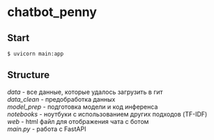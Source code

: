 # chatbot_penny

## Start
```
$ uvicorn main:app
```

## Structure

*data* - все данные, которые удалось загрузить в гит \
*data_clean* - предобработка данных \
*model_prep* - подготовка модели и код инференса \
*notebooks* - ноутбуки с использованием других подходов (TF-IDF) \
*web* - html файл для отображения чата с ботом \
*main.py* - работа с FastAPI

